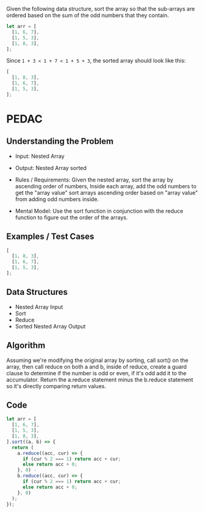 Given the following data structure, sort the array so that the sub-arrays are ordered based on the sum of the odd numbers that they contain.

```js
let arr = [
  [1, 6, 7],
  [1, 5, 3],
  [1, 8, 3],
];
```

Since `1 + 3 < 1 + 7 < 1 + 5 + 3`, the sorted array should look like this:

```js
[
  [1, 8, 3],
  [1, 6, 7],
  [1, 5, 3],
];
```

# PEDAC

## Understanding the Problem

- Input:
  Nested Array

- Output:
  Nested Array sorted

- Rules / Requirements:
  Given the nested array,
  sort the array by ascending order of numbers,
  Inside each array, add the odd numbers to get the "array value"
  sort arrays ascending order based on "array value" from adding odd numbers inside.

- Mental Model:
  Use the sort function in conjunction with the reduce function to figure out the order of the arrays.

## Examples / Test Cases

```js
[
  [1, 8, 3],
  [1, 6, 7],
  [1, 5, 3],
];
```

## Data Structures

- Nested Array
  Input
- Sort
- Reduce
- Sorted Nested Array
  Output

## Algorithm

Assuming we're modifying the original array by sorting,
call sort() on the array, then call reduce on both a and b,
inside of reduce, create a guard clause to determine if the number is odd or even, if it's odd add it to the accumulator.
Return the a.reduce statement minus the b.reduce statement so it's directly comparing return values.

## Code

```js
let arr = [
  [1, 6, 7],
  [1, 5, 3],
  [1, 8, 3],
].sort((a, b) => {
  return (
    a.reduce((acc, cur) => {
      if (cur % 2 === 1) return acc + cur;
      else return acc + 0;
    }, 0) -
    b.reduce((acc, cur) => {
      if (cur % 2 === 1) return acc + cur;
      else return acc + 0;
    }, 0)
  );
});
```

